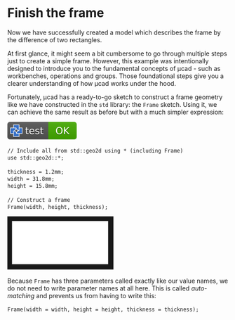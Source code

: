 # Finish the frame

Now we have successfully created a model which describes the frame by the difference of two rectangles.

At first glance, it might seem a bit cumbersome to go through multiple steps just to create a simple frame.
However, this example was intentionally designed to introduce you to the fundamental concepts of µcad - such as workbenches,
operations and groups.
Those foundational steps give you a clearer understanding of how µcad works under the hood.

Fortunately, µcad has a ready-to-go sketch to construct a frame geometry like we have constructed
in the `std` library: the `Frame` sketch.
Using it, we can achieve the same result as before but with a much simpler expression:

[![test](.test/frame.svg)](.test/frame.log)

```µcad,frame
// Include all from std::geo2d using * (including Frame)
use std::geo2d::*;

thickness = 1.2mm;
width = 31.8mm;
height = 15.8mm;

// Construct a frame
Frame(width, height, thickness);
```

![Picture](.test/frame-out.svg)

Because `Frame` has three parameters called exactly like our value names,
we do not need to write parameter names at all here.
This is called *auto-matching* and prevents us from having to write this:

```µcad
Frame(width = width, height = height, thickness = thickness);
```

